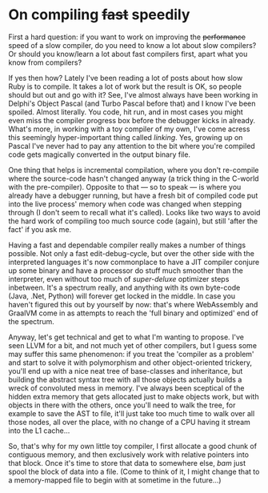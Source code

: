 # On compiling <s>fast</s> speedily

First a hard question: if you want to work on improving the <s>performance</s> speed of a slow compiler, do you need to know a lot about slow compilers? Or should you know/learn a lot about fast compilers first, apart what you know from compilers?

If yes then how? Lately I've been reading a lot of posts about how slow Ruby is to compile. It takes a lot of work but the result is OK, so people should but out and go with it? See, I've almost always have been working in Delphi's Object Pascal (and Turbo Pascal before that) and I know I've been spoiled. Almost literally. You code, hit run, and in most cases you might even miss the compiler progress box before the debugger kicks in already. What's more, in working with a toy compiler of my own, I've come acress this seemingly hyper-important thing called _linking_. Yes, growing up on Pascal I've never had to pay any attention to the bit where you're compiled code gets magically converted in the output binary file.

One thing that helps is incremental compilation, where you don't re-compile where the source-code hasn't changed anyway (a trick thing in the C-world with the pre-compiler). Opposite to that — so to speak — is where you already have a debugger running, but have a fresh bit of compiled code put into the live process' memory when code was changed when stepping through (I don't seem to recall what it's called). Looks like two ways to avoid the hard work of compiling too much source code (again), but still 'after the fact' if you ask me.

Having a fast and dependable compiler really makes a number of things possible. Not only a fast edit-debug-cycle, but over the other side with the interpreted languages it's now commonplace to have a JIT compiler conjure up some binary and have a processor do stuff much smoother than the interpreter, even without too much of _super-deluxe_ optimizer steps inbetween. It's a spectrum really, and anything with its own byte-code (Java, .Net, Python) will forever get locked in the middle. In case you haven't figured this out by yourself by now: that's where WebAssembly and GraalVM come in as attempts to reach the 'full binary and optimized' end of the spectrum.

Anyway, let's get technical and get to what I'm wanting to propose. I've seen LLVM for a bit, and not much yet of other compilers, but I guess some may suffer this same phenomenon: if you treat the 'compiler as a problem' and start to solve it with polymorphism and other object-oriented trickery, you'll end up with a nice neat tree of base-classes and inheritance, but building the abstract syntax tree with all those objects actually builds a wreck of convoluted mess in memory. I've always been sceptical of the hidden extra memory that gets allocated just to make objects work, but with objects in there with the others, once you'll need to walk the tree, for example to save the AST to file, it'll just take too much time to walk over all those nodes, all over the place, with no change of a CPU having it stream into the L1 cache...

So, that's why for my own little toy compiler, I first allocate a good chunk of contiguous memory, and then exclusively work with relative pointers into that block. Once it's time to store that data to somewhere else, _bam_ just spool the block of data into a file. (Come to think of it, I might change that to a memory-mapped file to begin with at sometime in the future...)